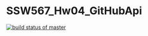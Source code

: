 # SSW567_Hw04_GitHubApi
[![build status of master](https://travis-ci.org/kristentan1/SSW567_Hw04_GitHubApi.svg?branch=master)](https://travis-ci.org/kristentan1/SSW567_Hw04_GitHubApi)
